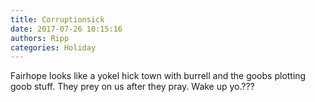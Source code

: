 ```yaml
---
title: Corruptionsick
date: 2017-07-26 10:15:16
authors: Ripp
categories: Holiday
---
```


 Fairhope looks like a yokel hick town with burrell and the goobs plotting goob stuff. They prey on us after they pray. Wake up yo.???